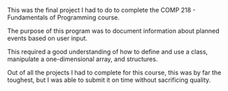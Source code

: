 This was the final project I had to do to complete the COMP 218 - Fundamentals of Programming course.

The purpose of this program was to document information about planned events based on user input.

This required a good understanding of how to define and use a class, manipulate a one-dimensional array, and structures.

Out of all the projects I had to complete for this course, this was by far the toughest, but I was able to submit it on time without sacrificing quality.
